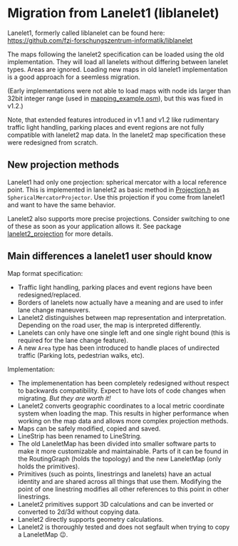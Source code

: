 # Migration from Lanelet1 (liblanelet)

Lanelet1, formerly called liblanelet can be found here: https://github.com/fzi-forschungszentrum-informatik/liblanelet

The maps following the lanelet2 specification can be loaded using the old implementation. They will load all lanelets without differing between lanelet types. Areas are ignored. Loading new maps in old lanelet1 implementation is a good approach for a seemless migration.

(Early implementations were not able to load maps with node ids larger than 32bit integer range (used in [mapping_example.osm](../lanelet2_maps/res/mapping_example.osm)), but this was fixed in v1.2.)

Note, that extended features introduced in v1.1 and v1.2 like rudimentary traffic light handling, parking places and event regions are not fully compatible with lanelet2 map data. In the lanelet2 map specification these were redesigned from scratch.


## New projection methods

Lanelet1 had only one projection: spherical mercator with a local reference point. This is implemented in lanelet2 as basic method in [Projection.h](../lanelet2_io/include/lanelet2_io/Projection.h) as `SphericalMercatorProjector`. Use this projection if you come from lanelet1 and want to have the same behavior.

Lanelet2 also supports more precise projections. Consider switching to one of these as soon as your application allows it. See package [lanelet2_projection](../lanelet2_projection) for more details.


## Main differences a lanelet1 user should know

Map format specification:
* Traffic light handling, parking places and event regions have been redesigned/replaced.
* Borders of lanelets now actually have a meaning and are used to infer lane change maneuvers.
* Lanelet2 distinguishes between map representation and interpretation. Depending on the road user, the map is interpreted differently.
* Lanelets can only have one single left and one single right bound (this is required for the lane change feature).
* A new `Area` type has been introduced to handle places of undirected traffic (Parking lots, pedestrian walks, etc).

Implementation:
* The implemenentation has been completely redesigned without respect to backwards compatibility. Expect to have lots of code changes when migrating. *But they are worth it!*
* Lanelet2 converts geographic coordinates to a local metric coordinate system when loading the map. This results in higher performance when working on the map data and allows more complex projection methods.
* Maps can be safely modified, copied and saved.
* LineStrip has been renamed to LineString.
* The old LaneletMap has been divided into smaller software parts to make it more customizable and maintainable. Parts of it can be found in the RoutingGraph (holds the topology) and the new LaneletMap (only holds the primitives).
* Primitives (such as points, linestrings and lanelets) have an actual identity and are shared across all things that use them. Modifying the point of one linestring modifies all other references to this point in other linestrings.
* Lanelet2 primitives support 3D calculations and can be inverted or converted to 2d/3d without copying data.
* Lanelet2 directly supports geometry calculations.
* Lanelet2 is thoroughly tested and does not segfault when trying to copy a LaneletMap :wink:.

